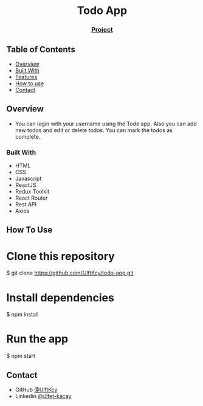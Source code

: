 <h1 align="center">Todo App</h1>


<div align="center">
  <h3>
    <a href="">
      Project
    </a>
  </h3>
</div>

<!-- TABLE OF CONTENTS -->

## Table of Contents

- [Overview](#overview)
- [Built With](#built-with)
- [Features](#features)
- [How to use](#how-to-use)
- [Contact](#contact)

<!-- OVERVIEW -->

## Overview

- You can login with your username using the Todo app. Also you can add new todos and edit or delete todos. You can mark the todos as complete.

### Built With

- HTML
- CSS
- Javascript
- ReactJS
- Redux Toolkit
- React Router
- Rest API
- Axios

## How To Use

# Clone this repository
$ git clone https://github.com/UlftKcy/todo-app.git
# Install dependencies
  $ npm install
# Run the app
  $ npm start

## Contact

- GitHub [@UlftKcy](https://github.com/UlftKcy)
- Linkedin [@ülfet-kacay](https://www.linkedin.com/in/ulfet-kacay/)
